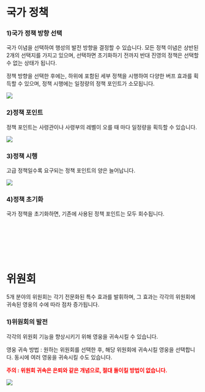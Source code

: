 # 국가 정책

### 1)국가 정책 방향 선택

 국가 이념을 선택하여 행성의 발전 방향을 결정할 수 있습니다. 모든 정책 이념은 상반된 2개의 선택지를 가지고 있으며, 선택하면 초기화하기 전까지 반대 진영의 정책은 선택할 수 없는 상태가 됩니다.

정책 방향을 선택한 후에는, 하위에 포함된 세부 정책을 시행하여 다양한 버프 효과를 획득할 수 있으며, 정책 시행에는 일정량의 정책 포인트가 소모됩니다.

![](https://s3.ap-northeast-2.amazonaws.com/an2img/guide/101_001Policy.PNG)



### 2)정책 포인트

 정책 포인트는 사령관이나 사령부의 레벨이 오를 때 마다 일정량을 획득할 수 있습니다.

![](https://s3.ap-northeast-2.amazonaws.com/an2img/guide/101_002PolicyPoint.PNG)



### 3)정책 시행

 고급 정책일수록 요구되는 정책 포인트의 양은 늘어납니다.

![](https://s3.ap-northeast-2.amazonaws.com/an2img/guide/101_003PolicyPoint.PNG)



### 4)정책 초기화

 국가 정책을 초기화하면, 기존에 사용된 정책 포인트는 모두 회수됩니다.

<br>

<br>

<br>

<br>

<br>

# 위원회

 5개 분야의 위원회는 각기 전문화된 특수 효과를 발휘하며, 그 효과는 각각의 위원회에 귀속된 영웅의 수에 따라 점차 증가됩니다.



### 1)위원회의 발전

 각각의 위원회 기능을 향상시키기 위해 영웅을 귀속시킬 수 있습니다.

영웅 귀속 방법 : 원하는 위원회를 선택한 후, 해당 위원회에 귀속시킬 영웅을 선택합니다. 동시에 여러 영웅을 귀속시킬 수도 있습니다.

<font color="red">**주의 : 위원회 귀속은 은퇴와 같은 개념으로, 절대 돌이킬 방법이 없습니다.**</font>

![](https://s3.ap-northeast-2.amazonaws.com/an2img/guide/101_004Council.PNG)